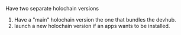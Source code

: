 
Have two separate holochain versions

1. Have a "main" holochain version the one that bundles the devhub.
2. launch a new holochain version if an apps wants to be installed.